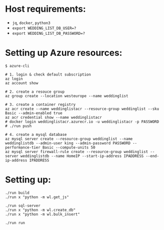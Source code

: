# Host requirements:

 - `jq`, `docker`, `python3`
 - `export WEDDING_LIST_DB_USER=?`
 - `export WEDDING_LIST_DB_PASSWORD=?`

# Setting up Azure resources:

    $ azure-cli

    # 1. login & check default subscription
    az login
    az account show

    # 2. create a resouce group
    az group create --location westeurope --name weddinglist

    # 3. create a container registry
    az acr create --name weddinglistacr --resource-group weddinglist --sku Basic --admin-enabled true
    az acr credential show --name weddinglistacr
    # docker login weddinglistacr.azurecr.io -u weddinglistacr -p PASSWORD
    # ./run push

    # 4. create a mysql database
    az mysql server create --resource-group weddinglist --name weddinglistdb --admin-user king --admin-password PASSWORD --performance-tier Basic --compute-units 50
    az mysql server firewall-rule create --resource-group weddinglist --server weddinglistdb --name HomeIP --start-ip-address IPADDRESS --end-ip-address IPADDRESS

# Setting up:

    ./run build
    ./run x "python -m wl.get_js"

    ./run sql-server
    ./run x "python -m wl.create_db"
    ./run x "python -m wl.bulk_insert"

    ./run run
